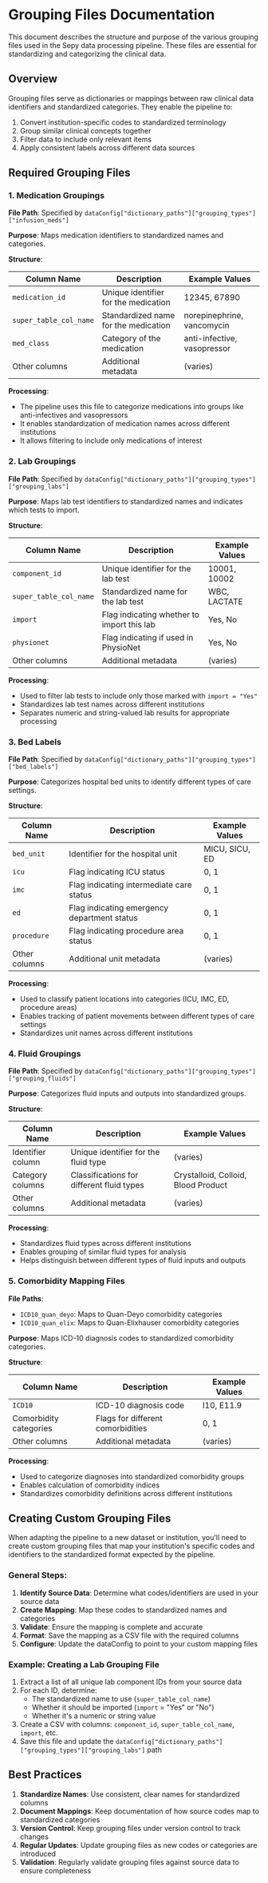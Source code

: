 # Grouping Files Documentation

This document describes the structure and purpose of the various grouping files used in the Sepy data processing pipeline. These files are essential for standardizing and categorizing the clinical data.

## Overview

Grouping files serve as dictionaries or mappings between raw clinical data identifiers and standardized categories. They enable the pipeline to:

1. Convert institution-specific codes to standardized terminology
2. Group similar clinical concepts together
3. Filter data to include only relevant items
4. Apply consistent labels across different data sources

## Required Grouping Files

### 1. Medication Groupings

**File Path**: Specified by `dataConfig["dictionary_paths"]["grouping_types"]["infusion_meds"]`

**Purpose**: Maps medication identifiers to standardized names and categories.

**Structure**:

| Column Name | Description | Example Values |
|-------------|-------------|----------------|
| `medication_id` | Unique identifier for the medication | 12345, 67890 |
| `super_table_col_name` | Standardized name for the medication | norepinephrine, vancomycin |
| `med_class` | Category of the medication | anti-infective, vasopressor |
| Other columns | Additional metadata | (varies) |

**Processing**: 
- The pipeline uses this file to categorize medications into groups like anti-infectives and vasopressors
- It enables standardization of medication names across different institutions
- It allows filtering to include only medications of interest

### 2. Lab Groupings

**File Path**: Specified by `dataConfig["dictionary_paths"]["grouping_types"]["grouping_labs"]`

**Purpose**: Maps lab test identifiers to standardized names and indicates which tests to import.

**Structure**:

| Column Name | Description | Example Values |
|-------------|-------------|----------------|
| `component_id` | Unique identifier for the lab test | 10001, 10002 |
| `super_table_col_name` | Standardized name for the lab test | WBC, LACTATE |
| `import` | Flag indicating whether to import this lab | Yes, No |
| `physionet` | Flag indicating if used in PhysioNet | Yes, No |
| Other columns | Additional metadata | (varies) |

**Processing**:
- Used to filter lab tests to include only those marked with `import = "Yes"`
- Standardizes lab test names across different institutions
- Separates numeric and string-valued lab results for appropriate processing

### 3. Bed Labels

**File Path**: Specified by `dataConfig["dictionary_paths"]["grouping_types"]["bed_labels"]`

**Purpose**: Categorizes hospital bed units to identify different types of care settings.

**Structure**:

| Column Name | Description | Example Values |
|-------------|-------------|----------------|
| `bed_unit` | Identifier for the hospital unit | MICU, SICU, ED |
| `icu` | Flag indicating ICU status | 0, 1 |
| `imc` | Flag indicating intermediate care status | 0, 1 |
| `ed` | Flag indicating emergency department status | 0, 1 |
| `procedure` | Flag indicating procedure area status | 0, 1 |
| Other columns | Additional unit metadata | (varies) |

**Processing**:
- Used to classify patient locations into categories (ICU, IMC, ED, procedure areas)
- Enables tracking of patient movements between different types of care settings
- Standardizes unit names across different institutions

### 4. Fluid Groupings

**File Path**: Specified by `dataConfig["dictionary_paths"]["grouping_types"]["grouping_fluids"]`

**Purpose**: Categorizes fluid inputs and outputs into standardized groups.

**Structure**:

| Column Name | Description | Example Values |
|-------------|-------------|----------------|
| Identifier column | Unique identifier for the fluid type | (varies) |
| Category columns | Classifications for different fluid types | Crystalloid, Colloid, Blood Product |
| Other columns | Additional metadata | (varies) |

**Processing**:
- Standardizes fluid types across different institutions
- Enables grouping of similar fluid types for analysis
- Helps distinguish between different types of fluid inputs and outputs

### 5. Comorbidity Mapping Files

**File Paths**: 
- `ICD10_quan_deyo`: Maps to Quan-Deyo comorbidity categories
- `ICD10_quan_elix`: Maps to Quan-Elixhauser comorbidity categories

**Purpose**: Maps ICD-10 diagnosis codes to standardized comorbidity categories.

**Structure**:

| Column Name | Description | Example Values |
|-------------|-------------|----------------|
| `ICD10` | ICD-10 diagnosis code | I10, E11.9 |
| Comorbidity categories | Flags for different comorbidities | 0, 1 |
| Other columns | Additional metadata | (varies) |

**Processing**:
- Used to categorize diagnoses into standardized comorbidity groups
- Enables calculation of comorbidity indices
- Standardizes comorbidity definitions across different institutions

## Creating Custom Grouping Files

When adapting the pipeline to a new dataset or institution, you'll need to create custom grouping files that map your institution's specific codes and identifiers to the standardized format expected by the pipeline.

### General Steps:

1. **Identify Source Data**: Determine what codes/identifiers are used in your source data
2. **Create Mapping**: Map these codes to standardized names and categories
3. **Validate**: Ensure the mapping is complete and accurate
4. **Format**: Save the mapping as a CSV file with the required columns
5. **Configure**: Update the dataConfig to point to your custom mapping files

### Example: Creating a Lab Grouping File

1. Extract a list of all unique lab component IDs from your source data
2. For each ID, determine:
   - The standardized name to use (`super_table_col_name`)
   - Whether it should be imported (`import` = "Yes" or "No")
   - Whether it's a numeric or string value
3. Create a CSV with columns: `component_id`, `super_table_col_name`, `import`, etc.
4. Save this file and update the `dataConfig["dictionary_paths"]["grouping_types"]["grouping_labs"]` path

## Best Practices

1. **Standardize Names**: Use consistent, clear names for standardized columns
2. **Document Mappings**: Keep documentation of how source codes map to standardized categories
3. **Version Control**: Keep grouping files under version control to track changes
4. **Regular Updates**: Update grouping files as new codes or categories are introduced
5. **Validation**: Regularly validate grouping files against source data to ensure completeness 